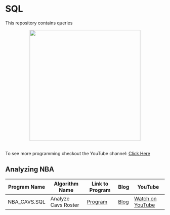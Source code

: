 # SQL
This repository contains queries
<p align="center">
  <img src="https://upload.wikimedia.org/wikipedia/commons/0/06/Mysql-dolphin-square.svg" width="350"/>
</p>
<br>
To see more programming checkout the YouTube channel: <a target="_blank" href="https://www.youtube.com/channel/UCbmb5IoBtHZTpYZCDBOC1CA">Click Here</a>

## Analyzing NBA
Program Name | Algorithm Name| Link to Program | Blog | YouTube
--- | --- | --- | --- | ---
NBA_CAVS.SQL |  Analyze Cavs Roster |  [Program](https://github.com/randerson112358/SQL/blob/master/NBA_CAVS.SQL) | [Blog](https://medium.com/@randerson112358/sql-select-statements-using-nba-data-c8dd489479f3) | [Watch on YouTube](https://youtu.be/GOKesX-N3_A)
